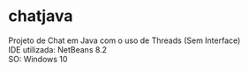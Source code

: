 # chatjava
Projeto de Chat em Java com o uso de Threads (Sem Interface) </br>
IDE utilizada: NetBeans 8.2 <br>
SO: Windows 10 
